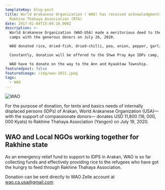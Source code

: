 ```yaml
---
templateKey: blog-post
title: World Arakanese Organization ( WAO) has received acknowledgments of
  Rakhine Thahaya Association (RTA)
date: 2017-01-04T15:04:10.000Z
description: >-
  World Arakanese Organization (WAO-USA) made a meritorious deed to the two IDPs
  camps with the generous donors on July 26, 2020.

  WAO donated rice, dried-fish, dried-chilli, pea, onion, pepper, garlic and some cash at the IDPs camp of Shwe Pray Tha Monastery, Kyae Taw Village and at the Aung Chan Tha IDPs camp in Byine Phyu Village, Sittwey Township, Arakan.

  Constantly, donation will be offered to the Shwe Pray Aye IDPs camp, Byine Phyu Village led by Dr. Aye Chan, a patron of WAO, on July 28, 2020.

  WAO have to donate on the way to the Ann and Kyauktaw Township.
featuredpost: false
featuredimage: /img/wao-2021.jpeg
tags:
  - WAO
---
```

![WAO ](/img/109715263_3267383196652655_6496118340244915259_n.jpeg "## WAO and Local NGOs")

For the purpose of donation, for tents and basics needs of internally displaced persons (IDPs) of Arakan, World Arakanese Organization (USA)—with the support of compassionate donors— donates USD 11,800 (16, 000, 000 Kyats) to Rakhine Thahaya Association (Yangon) on July 19, 2020.

## WAO and Local NGOs working together for Rakhine state

As an emergency relief fund to support to IDPS in Arakan, WAO is so far collecting funds and effectively providing rice to the refugees who have got the hungry to feed through Rakhine Thahaya Association.

Donation can be sent directly to WAO Zelle account at wao.ca.usa@gmail.com